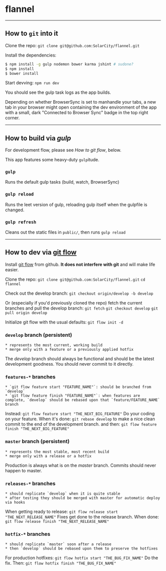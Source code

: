 # flannel

--------------
## How to `git` into it

Clone the repo:
`git clone git@github.com:SolarCity/flannel.git`

Install the dependencies:
```bash
$ npm install -g gulp nodemon bower karma jshint # sudone?
$ npm install
$ bower install
```

Start devving:
`npm run dev`

You should see the gulp task logs as the app builds.

Depending on whether BrowserSync is set to manhandle your tabs, a new tab in your browser might open containing the dev environment of the app with a small, dark "Connected to Browser Sync" badge in the top right corner.

------------------
## How to build via *gulp*
For development flow, please see *How to git flow*, below.

This app features some heavy-duty `gulp`itude.

### `gulp`

Runs the default gulp tasks (build, watch, BrowserSync)

### `gulp reload`

Runs the leet version of gulp, reloading gulp itself when the gulpfile is changed.

### `gulp refresh`

Cleans out the static files in `public/`, then runs `gulp reload`

----------------
## How to dev via [git flow](https://github.com/nvie/gitflow)

Install [git flow](https://github.com/nvie/gitflow/wiki/Installation) from github. **It does not interfere with git** and will make life easier.

Clone the repo:
`git clone git@github.com:SolarCity/flannel.git`
`cd flannel`

Check out the develop branch:
`git checkout origin/develop -b develop`

Or (especially if you'd previously cloned the repo) fetch the current branches and pull the develop branch:
`git fetch`
`git checkout develop`
`git pull origin develop`

Initialize git flow with the usual defaults:
`git flow init -d`

### `develop` branch (persistent)
    * represents the most current, working build
    * merge only with a feature or a previously applied hotfix

The *develop* branch should always be functional and should be the latest development goodness. You should never commit to it directly.

### `features-*` branches
    * `git flow feature start "FEATURE_NAME"`: should be branched from `develop`
    * `git flow feature finish "FEATURE_NAME"`: when features are complete, `develop` should be rebased upon that `feature/FEATURE_NAME` branch

Instead:
`git flow feature start "THE_NEXT_BIG_FEATURE"`
Do your coding on your feature.  When it's done:
`git rebase develop`
to make a nice clean commit to the end of the development branch. and then:
`git flow feature finish "THE_NEXT_BIG_FEATURE"`

### `master` branch (persistent)
    * represents the most stable, most recent build
    * merge only with a release or a hotfix

Production is always what is on the *master* branch. Commits should never happen to master.

### `releases-*` branches
    * should replicate `develop` when it is quite stable
    * after testing they should be merged with master for automatic deploy via hooks

When getting ready to release:
`git flow release start "THE_NEXT_RELEASE_NAME"`
Fixes get done to the release branch.  When done:
`git flow release finish "THE_NEXT_RELEASE_NAME"`

### `hotfix-*` branches
    * should replicate `master` soon after a release
    * then `develop` should be rebased upon them to preserve the hotfixes

For production hotfixes:
`git flow hotfix start "THE_BUG_FIX_NAME"`
Do the fix.  Then:
`git flow hotfix finish "THE_BUG_FIX_NAME"`
